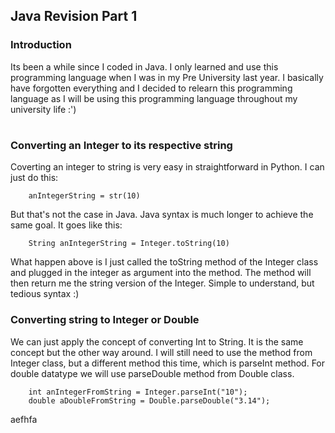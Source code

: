 ## Java Revision Part 1

### Introduction
Its been a while since I coded in Java. I only learned and use this programming language when I was in my Pre University last year. I basically have forgotten everything and I decided to relearn this programming language as I will be using this programming language throughout my university life :')
#
### Converting an Integer to its respective string
Coverting an integer to string is very easy in straightforward in Python. I can just do this:

```
    anIntegerString = str(10)
```
But that's not the case in Java. Java syntax is much longer to achieve the same goal. It goes like this:
```
    String anIntegerString = Integer.toString(10)
```
What happen above is I just called the toString method of the Integer class and plugged in the integer as argument into the method. The method will then return me the string version of the Integer. Simple to understand, but tedious syntax :)

### Converting string to Integer or Double
We can just apply the concept of converting Int to String. It is the same concept but the other way around. I will still need to use the method from Integer class, but a different method this time, which is parseInt method. For double datatype we will use parseDouble method from Double class.
```
    int anIntegerFromString = Integer.parseInt("10");
    double aDoubleFromString = Double.parseDouble("3.14");
```
aefhfa
